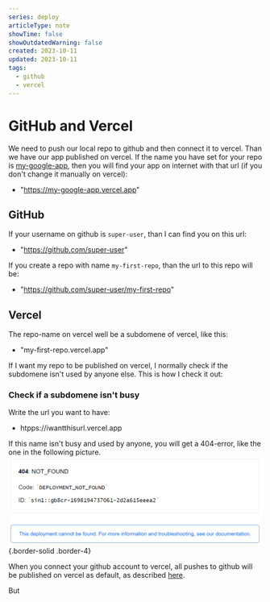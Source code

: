 ```yaml
---
series: deploy
articleType: note
showTime: false
showOutdatedWarning: false
created: 2023-10-11
updated: 2023-10-11
tags:
  - github
  - vercel
---
```


# GitHub and Vercel
We need to push our local repo to github and then connect it to vercel. Than we have our app published on vercel. If the name you have set for your repo is [my-google-app](https://my-google-app.vercel.app), then you will find your app on internet with that url (if you don't change it manually on vercel): 
- "https://my-google-app.vercel.app"

## GitHub
If your username on github is `super-user`, than I can find you on this url: 
- "https://github.com/super-user"

If you create a repo with name `my-first-repo`, than the url to this repo will be: 
- "https://github.com/super-user/my-first-repo"

## Vercel
The repo-name on vercel well be a subdomene of vercel, like this:
- "my-first-repo.vercel.app"

If I want my repo to be published on vercel, I normally check if the subdomene isn't used by anyone else. This is how I check it out:

### Check if a subdomene isn't busy
Write the url you want to have:
- htpps://iwantthisurl.vercel.app

If this name isn't busy and used by anyone, you will get a 404-error, like the one in the following picture.
![Error 404: The url dosn't exist! Take it if you want it:)](./404-not-found.PNG "Error 404: The url dosn't exist! Take it if you want it:)"){.border-solid .border-4}


When you connect your github account to vercel, all pushes to github will be published on vercel as default, as described [here](https://vercel.com/docs/deployments/git/vercel-for-github).

But 


<!-- 
Made by lovkyndig 2023.
-->